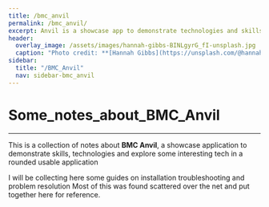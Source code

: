 ```yaml
---
title: /bmc_anvil
permalink: /bmc_anvil/
excerpt: Anvil is a showcase app to demonstrate technologies and skills
header:
  overlay_image: /assets/images/hannah-gibbs-BINLgyrG_fI-unsplash.jpg
  caption: "Photo credit: **[Hannah Gibbs](https://unsplash.com/@hannahmgibbs?utm_source=unsplash&utm_medium=referral&utm_content=creditCopyText)** on [unsplash](https://unsplash.com/s/photos/forge?license=free&utm_source=unsplash&utm_medium=referral&utm_content=creditCopyText)"
sidebar:
  title: "/BMC_Anvil"
  nav: sidebar-bmc_anvil
---
```

# Some_notes_about_BMC_Anvil
---

This is a collection of notes about **BMC Anvil**, a showcase application to demonstrate skills, technologies and explore some interesting tech in a rounded usable application

I will be collecting here some guides on installation troubleshooting and problem resolution Most of this was found scattered over the net and put together here for reference.
